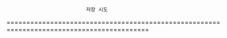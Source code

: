                               저장 시도 
==========================================================================================
